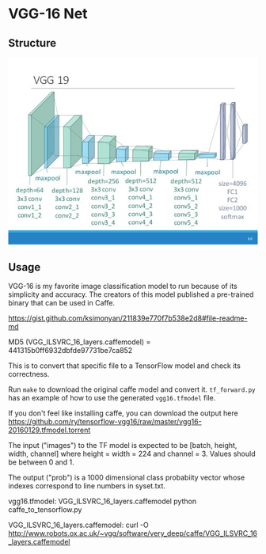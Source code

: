 # VGG-16 Net

## Structure
<div align="center">
<img src="https://github.com/Louis24/VGGNet/blob/master/VGG19.png">
</div>

## Usage

VGG-16 is my favorite image classification model to run 
because of its simplicity and accuracy. The creators of this model 
published a pre-trained binary that can be used in Caffe.

https://gist.github.com/ksimonyan/211839e770f7b538e2d8#file-readme-md

MD5 (VGG_ILSVRC_16_layers.caffemodel) = 441315b0ff6932dbfde97731be7ca852

This is to convert that specific file to a TensorFlow model and check
its correctness.

Run `make` to download the original caffe model and convert it.
`tf_forward.py` has an example of how to use the generated `vgg16.tfmodel`
file.

If you don't feel like installing caffe, you can download the output here 
https://github.com/ry/tensorflow-vgg16/raw/master/vgg16-20160129.tfmodel.torrent

The input ("images") to the TF model is expected to be [batch, height, width, channel]
where height = width = 224 and channel = 3. Values should be between 0 and 1.

The output ("prob") is a 1000 dimensional class probabiity vector whose indexes
correspond to line numbers in syset.txt.


vgg16.tfmodel: VGG_ILSVRC_16_layers.caffemodel
	python caffe_to_tensorflow.py

VGG_ILSVRC_16_layers.caffemodel:
	curl -O http://www.robots.ox.ac.uk/~vgg/software/very_deep/caffe/VGG_ILSVRC_16_layers.caffemodel

